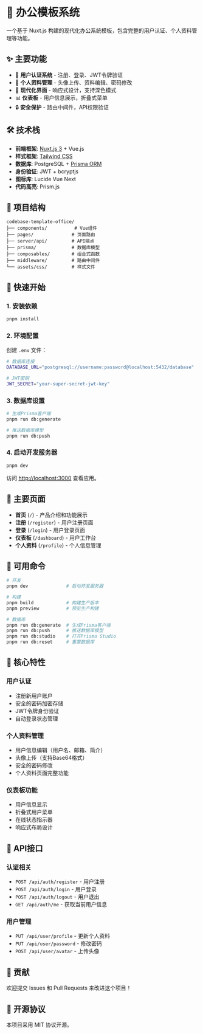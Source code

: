 # 🏢 办公模板系统

一个基于 Nuxt.js 构建的现代化办公系统模板，包含完整的用户认证、个人资料管理等功能。

## ✨ 主要功能

- 🔐 **用户认证系统** - 注册、登录、JWT令牌验证
- 👤 **个人资料管理** - 头像上传、资料编辑、密码修改
- 🎨 **现代化界面** - 响应式设计，支持深色模式
- 📊 **仪表板** - 用户信息展示，折叠式菜单
- 🔒 **安全保护** - 路由中间件，API权限验证

## 🛠 技术栈

- **前端框架**: [Nuxt.js 3](https://nuxt.com) + Vue.js
- **样式框架**: [Tailwind CSS](https://tailwindcss.com)
- **数据库**: PostgreSQL + [Prisma ORM](https://prisma.io)
- **身份验证**: JWT + bcryptjs
- **图标库**: Lucide Vue Next
- **代码高亮**: Prism.js

## 📁 项目结构

```
codebase-template-office/
├── components/          # Vue组件
├── pages/              # 页面路由
├── server/api/         # API端点
├── prisma/             # 数据库模型
├── composables/        # 组合式函数
├── middleware/         # 路由中间件
└── assets/css/         # 样式文件
```

## 🚀 快速开始

### 1. 安装依赖

```bash
pnpm install
```

### 2. 环境配置

创建 `.env` 文件：

```bash
# 数据库连接
DATABASE_URL="postgresql://username:password@localhost:5432/database"

# JWT密钥
JWT_SECRET="your-super-secret-jwt-key"
```

### 3. 数据库设置

```bash
# 生成Prisma客户端
pnpm run db:generate

# 推送数据库模型
pnpm run db:push
```

### 4. 启动开发服务器

```bash
pnpm dev
```

访问 [http://localhost:3000](http://localhost:3000) 查看应用。

## 📖 主要页面

- **首页** (`/`) - 产品介绍和功能展示
- **注册** (`/register`) - 用户注册页面  
- **登录** (`/login`) - 用户登录页面
- **仪表板** (`/dashboard`) - 用户工作台
- **个人资料** (`/profile`) - 个人信息管理

## 🔧 可用命令

```bash
# 开发
pnpm dev              # 启动开发服务器

# 构建
pnpm build            # 构建生产版本
pnpm preview          # 预览生产构建

# 数据库
pnpm run db:generate  # 生成Prisma客户端
pnpm run db:push      # 推送数据库模型
pnpm run db:studio    # 打开Prisma Studio
pnpm run db:reset     # 重置数据库
```

## 🎯 核心特性

### 用户认证
- 注册新用户账户
- 安全的密码加密存储
- JWT令牌身份验证
- 自动登录状态管理

### 个人资料管理
- 用户信息编辑（用户名、邮箱、简介）
- 头像上传（支持Base64格式）
- 安全的密码修改
- 个人资料页面完整功能

### 仪表板功能
- 用户信息显示
- 折叠式用户菜单
- 在线状态指示器
- 响应式布局设计

## 📝 API接口

### 认证相关
- `POST /api/auth/register` - 用户注册
- `POST /api/auth/login` - 用户登录
- `POST /api/auth/logout` - 用户退出
- `GET /api/auth/me` - 获取当前用户信息

### 用户管理
- `PUT /api/user/profile` - 更新个人资料
- `PUT /api/user/password` - 修改密码
- `POST /api/user/avatar` - 上传头像

## 🤝 贡献

欢迎提交 Issues 和 Pull Requests 来改进这个项目！

## 📄 开源协议

本项目采用 MIT 协议开源。
